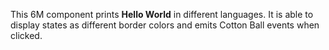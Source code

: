 This 6M component prints **Hello World** in different languages. 
It is able to display states as different border colors and emits 
Cotton Ball events when clicked.